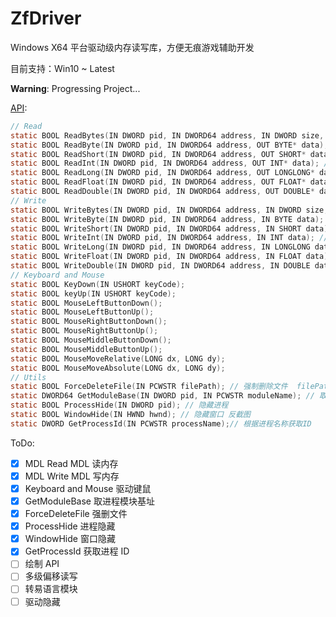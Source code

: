 # ZfDriver

Windows X64 平台驱动级内存读写库，方便无痕游戏辅助开发

目前支持：Win10 ~ Latest

**Warning**: Progressing Project...

[API](https://github.com/Zakiaatot/ZfDriver/blob/main/ZfDriver/ZfDriver.h):

```c
// Read
static BOOL ReadBytes(IN DWORD pid, IN DWORD64 address, IN DWORD size, OUT BYTE* data); // 读字节集: data需自己申请空间且确保空间大于size
static BOOL ReadByte(IN DWORD pid, IN DWORD64 address, OUT BYTE* data); // 读字节
static BOOL ReadShort(IN DWORD pid, IN DWORD64 address, OUT SHORT* data); // 读短整数
static BOOL ReadInt(IN DWORD pid, IN DWORD64 address, OUT INT* data); // 读整数
static BOOL ReadLong(IN DWORD pid, IN DWORD64 address, OUT LONGLONG* data); // 读长整数
static BOOL ReadFloat(IN DWORD pid, IN DWORD64 address, OUT FLOAT* data); // 读小数
static BOOL ReadDouble(IN DWORD pid, IN DWORD64 address, OUT DOUBLE* data); // 读双精度小数
// Write
static BOOL WriteBytes(IN DWORD pid, IN DWORD64 address, IN DWORD size, IN BYTE* data); // 写字节集: data为写入数据 确保一次写入小于1000字节
static BOOL WriteByte(IN DWORD pid, IN DWORD64 address, IN BYTE data); // 写字节
static BOOL WriteShort(IN DWORD pid, IN DWORD64 address, IN SHORT data); // 写短整数
static BOOL WriteInt(IN DWORD pid, IN DWORD64 address, IN INT data); // 写整数
static BOOL WriteLong(IN DWORD pid, IN DWORD64 address, IN LONGLONG data); // 写长整数
static BOOL WriteFloat(IN DWORD pid, IN DWORD64 address, IN FLOAT data); // 写小数
static BOOL WriteDouble(IN DWORD pid, IN DWORD64 address, IN DOUBLE data); // 写双精度小数
// Keyboard and Mouse
static BOOL KeyDown(IN USHORT keyCode);
static BOOL keyUp(IN USHORT keyCode);
static BOOL MouseLeftButtonDown();
static BOOL MouseLeftButtonUp();
static BOOL MouseRightButtonDown();
static BOOL MouseRightButtonUp();
static BOOL MouseMiddleButtonDown();
static BOOL MouseMiddleButtonUp();
static BOOL MouseMoveRelative(LONG dx, LONG dy);
static BOOL MouseMoveAbsolute(LONG dx, LONG dy);
// Utils
static BOOL ForceDeleteFile(IN PCWSTR filePath); // 强制删除文件  filePath 为宽字符路径  例如 L"C:\\123.exe"
static DWORD64 GetModuleBase(IN DWORD pid, IN PCWSTR moduleName); // 取进程模块基址
static BOOL ProcessHide(IN DWORD pid); // 隐藏进程
static BOOL WindowHide(IN HWND hwnd); // 隐藏窗口 反截图
static DWORD GetProcessId(IN PCWSTR processName);// 根据进程名称获取ID
```

ToDo:

- [x] MDL Read MDL 读内存
- [x] MDL Write MDL 写内存
- [x] Keyboard and Mouse 驱动键鼠
- [x] GetModuleBase 取进程模块基址
- [x] ForceDeleteFile 强删文件
- [x] ProcessHide 进程隐藏
- [x] WindowHide 窗口隐藏
- [x] GetProcessId 获取进程 ID
- [ ] 绘制 API
- [ ] 多级偏移读写
- [ ] 转易语言模块
- [ ] 驱动隐藏
